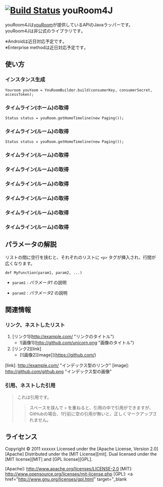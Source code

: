 [![Build Status](https://secure.travis-ci.org/rochefort/gem-search.png)](http://travis-ci.org/rochefort/gem-search)
youRoom4J
=========
youRoom4Jは<a target="blank" href="https://www.youroom.in/">youRoom</a>が提供しているAPIのJavaラッパーです。<br/>
youRoom4Jは非公式のライブラリです｡

※Androidは近日対応予定です｡<br/>
※Enterprise methodは近日対応予定です｡

使い方
------
### インスタンス生成 ###

    Youroom youYoom = YouRoomBuilder.build(consumerKey, consumerSecret, accessToken);
    
### タイムライン(ホーム)の取得 ###

	Status status = youRoom.getHomeTimeline(new Paging());
 
### タイムライン(ルーム)の取得 ###

	Status status = youRoom.getHomeTimeline(new Paging());

### タイムライン(ルーム)の取得 ###

### タイムライン(ルーム)の取得 ###

### タイムライン(ルーム)の取得 ###

### タイムライン(ルーム)の取得 ###

### タイムライン(ルーム)の取得 ###

### タイムライン(ルーム)の取得 ###
    
    














パラメータの解説
----------------
リストの間に空行を挟むと、それぞれのリストに `<p>` タグが挿入され、行間が
広くなります。
 
    def MyFunction(param1, param2, ...)
 
+   `param1` :
    _パラメータ1_ の説明
 
+   `param2` :
    _パラメータ2_ の説明
 
関連情報
--------
### リンク、ネストしたリスト
1. [リンク1](<a href="http://example.com/" target="_blank" rel="noreferrer" style="cursor:help;display:inline !important;">http://example.com/</a> "リンクのタイトル")
    * ![画像1](<a href="http://github.com/unicorn.png" target="_blank" rel="noreferrer" style="cursor:help;display:inline !important;">http://github.com/unicorn.png</a> "画像のタイトル")
2. [リンク2][link]
    - [![画像2][image]](<a href="https://github.com/" target="_blank" rel="noreferrer" style="cursor:help;display:inline !important;">https://github.com/</a>)
 
  [link]: <a href="http://example.com/" target="_blank" rel="noreferrer" style="cursor:help;display:inline !important;">http://example.com/</a> "インデックス型のリンク"
  [image]: <a href="http://github.com/github.png" target="_blank" rel="noreferrer" style="cursor:help;display:inline !important;">http://github.com/github.png</a> "インデックス型の画像"
 
### 引用、ネストした引用
> これは引用です。
>
> > スペースを挟んで `>` を重ねると、引用の中で引用ができますが、
> > GitHubの場合、1行前に空の引用が無いと、正しくマークアップされません。
 
ライセンス
----------
Copyright &copy; 2011 xxxxxx
Licensed under the [Apache License, Version 2.0][Apache]
Distributed under the [MIT License][mit].
Dual licensed under the [MIT license][MIT] and [GPL license][GPL].
 
[Apache]: <a href="http://www.apache.org/licenses/LICENSE-2.0" target="_blank" rel="noreferrer" style="cursor:help;display:inline !important;">http://www.apache.org/licenses/LICENSE-2.0</a>
[MIT]: <a href="http://www.opensource.org/licenses/mit-license.php" target="_blank" rel="noreferrer" style="cursor:help;display:inline !important;">http://www.opensource.org/licenses/mit-license.php</a>
[GPL]: <a href="http://www.gnu.org/licenses/gpl.html" target="_blank